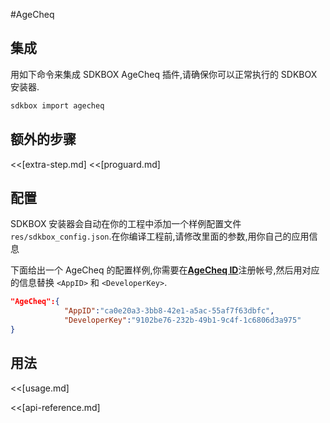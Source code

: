 <!--
Include Base: /Users/niteluo/Projects/store/doc/en/src/agecheq/v3-cpp
-->

#AgeCheq

## 集成
用如下命令来集成 SDKBOX AgeCheq 插件,请确保你可以正常执行的 SDKBOX 安装器.
```bash
sdkbox import agecheq
```

## 额外的步骤
<<[extra-step.md]
<<[proguard.md]

## 配置
SDKBOX 安装器会自动在你的工程中添加一个样例配置文件`res/sdkbox_config.json`.在你编译工程前,请修改里面的参数,用你自己的应用信息

下面给出一个 AgeCheq 的配置样例,你需要在[__AgeCheq ID__](http://developer.agecheq.com/)注册帐号,然后用对应的信息替换 `<AppID>` 和 `<DeveloperKey>`.
```json
"AgeCheq":{
            "AppID":"ca0e20a3-3bb8-42e1-a5ac-55af7f63dbfc",
            "DeveloperKey":"9102be76-232b-49b1-9c4f-1c6806d3a975"
}
```

## 用法
<<[usage.md]

<<[api-reference.md]
